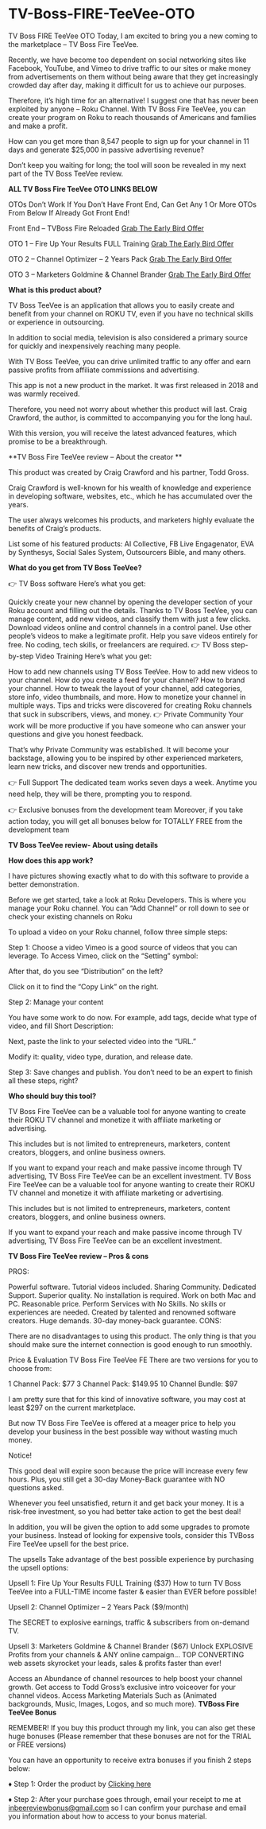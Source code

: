 # TV-Boss-FIRE-TeeVee-OTO
TV Boss FIRE TeeVee OTO
Today, I am excited to bring you a new coming to the marketplace – TV Boss Fire TeeVee.

Recently, we have become too dependent on social networking sites like Facebook, YouTube, and Vimeo to drive traffic to our sites or make money from advertisements on them without being aware that they get increasingly crowded day after day, making it difficult for us to achieve our purposes.

Therefore, it’s high time for an alternative! I suggest one that has never been exploited by anyone – Roku Channel. With TV Boss Fire TeeVee, you can create your program on Roku to reach thousands of Americans and families and make a profit.

How can you get more than 8,547 people to sign up for your channel in 11 days and generate $25,000 in passive advertising revenue?

Don’t keep you waiting for long; the tool will soon be revealed in my next part of the TV Boss TeeVee review.

**ALL TV Boss Fire TeeVee OTO LINKS BELOW**

OTOs Don’t Work If You Don’t Have Front End, Can Get Any 1 Or More OTOs From Below If Already Got Front End!

Front End – TVBoss Fire Reloaded
[Grab The Early Bird Offer](https://warriorplus.com/o2/a/smbmfpb/0)

OTO 1 – Fire Up Your Results FULL Training
[Grab The Early Bird Offer](https://warriorplus.com/o2/a/smbmfpb/0)

OTO 2 – Channel Optimizer – 2 Years Pack
[Grab The Early Bird Offer](https://warriorplus.com/o2/a/smbmfpb/0)

OTO 3 – Marketers Goldmine & Channel Brander
[Grab The Early Bird Offer](https://warriorplus.com/o2/a/smbmfpb/0)

**What is this product about?**

TV Boss TeeVee is an application that allows you to easily create and benefit from your channel on ROKU TV, even if you have no technical skills or experience in outsourcing.

In addition to social media, television is also considered a primary source for quickly and inexpensively reaching many people.

With TV Boss TeeVee, you can drive unlimited traffic to any offer and earn passive profits from affiliate commissions and advertising.

This app is not a new product in the market. It was first released in 2018 and was warmly received.

Therefore, you need not worry about whether this product will last. Craig Crawford, the author, is committed to accompanying you for the long haul.

With this version, you will receive the latest advanced features, which promise to be a breakthrough.

**TV Boss Fire TeeVee review – About the creator
**

This product was created by Craig Crawford and his partner, Todd Gross.

Craig Crawford is well-known for his wealth of knowledge and experience in developing software, websites, etc., which he has accumulated over the years.

The user always welcomes his products, and marketers highly evaluate the benefits of Craig’s products.

List some of his featured products: AI Collective, FB Live Engagenator, EVA by Synthesys, Social Sales System, Outsourcers Bible, and many others.

**What do you get from TV Boss TeeVee?**

👉 TV Boss software
Here’s what you get:

Quickly create your new channel by opening the developer section of your Roku account and filling out the details.
Thanks to TV Boss TeeVee, you can manage content, add new videos, and classify them with just a few clicks.
Download videos online and control channels in a control panel.
Use other people’s videos to make a legitimate profit.
Help you save videos entirely for free.
No coding, tech skills, or freelancers are required.
👉 TV Boss step-by-step Video Training
Here’s what you get:

How to add new channels using TV Boss TeeVee.
How to add new videos to your channel.
How do you create a feed for your channel?
How to brand your channel.
How to tweak the layout of your channel, add categories, store info, video thumbnails, and more.
How to monetize your channel in multiple ways.
Tips and tricks were discovered for creating Roku channels that suck in subscribers, views, and money.
👉 Private Community
Your work will be more productive if you have someone who can answer your questions and give you honest feedback.

That’s why Private Community was established. It will become your backstage, allowing you to be inspired by other experienced marketers, learn new tricks, and discover new trends and opportunities.

👉 Full Support
The dedicated team works seven days a week. Anytime you need help, they will be there, prompting you to respond.

👉 Exclusive bonuses from the development team
Moreover, if you take action today, you will get all bonuses below for TOTALLY FREE from the development team

**TV Boss TeeVee review- About using details**


**How does this app work?**

I have pictures showing exactly what to do with this software to provide a better demonstration.

Before we get started, take a look at Roku Developers. This is where you manage your Roku channel. You can “Add Channel” or roll down to see or check your existing channels on Roku

To upload a video on your Roku channel, follow three simple steps:

Step 1: Choose a video
Vimeo is a good source of videos that you can leverage. To Access Vimeo, click on the “Setting” symbol:

After that, do you see “Distribution” on the left?

Click on it to find the “Copy Link” on the right.

Step 2: Manage your content

You have some work to do now. For example, add tags, decide what type of video, and fill Short Description:

Next, paste the link to your selected video into the “URL.”

Modify it: quality, video type, duration, and release date.

Step 3: Save changes and publish.
You don’t need to be an expert to finish all these steps, right?

**Who should buy this tool?**

TV Boss Fire TeeVee can be a valuable tool for anyone wanting to create their ROKU TV channel and monetize it with affiliate marketing or advertising.

This includes but is not limited to entrepreneurs, marketers, content creators, bloggers, and online business owners.

If you want to expand your reach and make passive income through TV advertising, TV Boss Fire TeeVee can be an excellent investment.
TV Boss Fire TeeVee can be a valuable tool for anyone wanting to create their ROKU TV channel and monetize it with affiliate marketing or advertising.

This includes but is not limited to entrepreneurs, marketers, content creators, bloggers, and online business owners.

If you want to expand your reach and make passive income through TV advertising, TV Boss Fire TeeVee can be an excellent investment.

**TV Boss Fire TeeVee review – Pros & cons**

PROS:

Powerful software.
Tutorial videos included.
Sharing Community.
Dedicated Support.
Superior quality.
No installation is required.
Work on both Mac and PC.
Reasonable price.
Perform Services with No Skills.
No skills or experiences are needed.
Created by talented and renowned software creators.
Huge demands.
30-day money-back guarantee.
CONS:

There are no disadvantages to using this product. The only thing is that you should make sure the internet connection is good enough to run smoothly.

Price & Evaluation
TV Boss Fire TeeVee FE
There are two versions for you to choose from:

1 Channel Pack: $77
3 Channel Pack: $149.95
10 Channel Bundle: $97

I am pretty sure that for this kind of innovative software, you may cost at least $297 on the current marketplace.

But now TV Boss Fire TeeVee is offered at a meager price to help you develop your business in the best possible way without wasting much money.

Notice!

This good deal will expire soon because the price will increase every few hours. Plus, you still get a 30-day Money-Back guarantee with NO questions asked.

Whenever you feel unsatisfied, return it and get back your money. It is a risk-free investment, so you had better take action to get the best deal!

In addition, you will be given the option to add some upgrades to promote your business. Instead of looking for expensive tools, consider this TVBoss Fire TeeVee upsell for the best price.

The upsells
Take advantage of the best possible experience by purchasing the upsell options:

Upsell 1: Fire Up Your Results FULL Training ($37)
How to turn TV Boss TeeVee into a FULL-TIME income faster & easier than EVER before possible!

Upsell 2: Channel Optimizer – 2 Years Pack ($9/month)

The SECRET to explosive earnings, traffic & subscribers from on-demand TV.

Upsell 3: Marketers Goldmine & Channel Brander ($67)
Unlock EXPLOSIVE Profits from your channels & ANY online campaign… TOP CONVERTING web assets skyrocket your leads, sales & profits faster than ever!

Access an Abundance of channel resources to help boost your channel growth.
Get access to Todd Gross’s exclusive intro voiceover for your channel videos.
Access Marketing Materials Such as (Animated backgrounds, Music, Images, Logos, and so much more).
**TVBoss Fire TeeVee Bonus**

REMEMBER! If you buy this product through my link, you can also get these huge bonuses (Please remember that these bonuses are not for the TRIAL or FREE versions)

You can have an opportunity to receive extra bonuses if you finish 2 steps below:

♦ Step 1: Order the product by [Clicking here](https://warriorplus.com/o2/a/smbmfpb/0)

♦ Step 2: After your purchase goes through, email your receipt to me at inbeereviewbonus@gmail.com so I can confirm your purchase and email you information about how to access to your bonus material.
